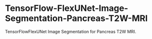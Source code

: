 # TensorFlow-FlexUNet-Image-Segmentation-Pancreas-T2W-MRI
TensorFlowFlexUNet Image Segmentation for Pancreas T2W MRI.

